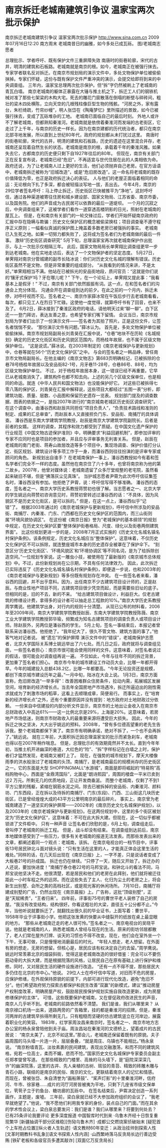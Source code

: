 # 南京拆迁老城南建筑引争议 温家宝两次批示保护

南京拆迁老城南建筑引争议 温家宝两次批示保护
http://www.sina.com.cn  2009年07月16日12:20  南方周末
老城南昔日的幽雅，如今多处已成瓦砾。 图/老城南志愿者

总理批示、学者呼吁、既有保护文件三重屏障失效
南唐时的街巷轮廓，宋代的古井，明清的建筑和石板路。老城南就是南京的根。如今，老城南正在被强行抹去。
专家学者联名反对拆迁。在南京市规划局的演示文件中，多处文物保护单位被偷偷抹掉。专家们怀疑，这份与既有保护文件严重冲突的演示，会提交给即将到来的中央调查组。
三年内，温家宝总理两次批示保护。但“拆”字仍然被刷上了老城南的青瓦白墙。
南京老城南的躯体正暴露在大锤与推土机之下，拆迁工人们的钢铁机械对准了那些七架梁的木构大宅。死去的雕花门窗散落在倒塌的断壁与碎砖间，粗壮的梁木四处横陈，立向天空的几根残柱像巨型生物的残骸。“河房之外，家有露台，朱栏绮疏，竹帘纱幔”，明人张岱在《陶庵梦忆》里所描述的景致，如今已被强行抹去，变成了瓦砾堆杂的工地。
老城南已面临自己的最后时刻。
外地人或许不了解老城南，但都熟知秦淮河。老城南就是依傍着秦淮河而发端的古老街区，它走过了上千年，与南京的历史一样长。因为在南京建都的历代统治者，都只在南京北部寻地发展，所以直到上世纪80年代，政府的规划都从未打扰过这里。
南唐时的街巷轮廓，宋代的古井，明清的建筑和石板路，历史的遗迹在这里混合并存，老城南还呈现着自然生长的状态。老城南是南京的根，承载着千年的秦淮风雅。如果失去它，古都南京的历史便只剩下自1927年往后的80年。
但现在，南京有关部门正在反复宣布说，老城南已经“危旧”，不再适宜与世代住居在此的人类相依为命。政府还说，为了让老城南人过上更好的生活，他们必须抛弃自己老房。在官方话语中，老城南拆迁被称为“旧城改造”，或是“危旧房改造”。这一命名将老城南的既存价值降低为零，也正是政府拆迁决心的表征。
人与他们的老屋正面临着相同的命运：无论根向下扎了多深，都会被轻描淡写地一拔，丢出去。
今年4月，南京的29位学者签名呼吁：马上停止拆迁，历史街区已快被推平为“净地”。这封呼吁信，通过各种渠道被寄往住房和城乡建设部、国家文物局、江苏省委、南京市委，以及国务院。他们的声音成为古民居可以依靠的最后一道堤坝。
一个月的沉寂之后，中央调查组来了，这被学者们看作一道穿透高楼阴影的日光，照射在老城南的屋瓦上。
但是，在和南京有关部门的一轮交锋过后，学者们开始怀疑南京政府的汇报中存在隐瞒与欺骗：历史文化保护区的概念被偷梁换柱；项目调查毫不遵守程序正义原则；一幅看似真诚的保护图上掩盖着多数老房已被强拆的事实。
老城南已入生死之地。如果一切努力都失败了，这将成为签名者们为老城南做的最后一件事。
激辩“历史街区调查研究”
5月下旬，总理温家宝再次就老城南保护作出批示，与上一次批示仅相隔三年。
此后，国家文物局局长单霁翔比调查组更早一步到达老城南。他在实地走访后，表达了一个文物保护者的坚定态度。
5月27日，单霁翔对南京分管城建的副市长陆冰说：你们对历史文化名城的理解有错误。历史街区虽然不是文物，但是非常重要的组成部分。
“从我看到的情况来讲，不是太好。”单霁翔相当不满。他站在已被拆光的安品街地段，质问官员：“这就是你们说的‘镶牙式保护’吗？牙在哪儿呢？”
下午，在一个论坛上，单霁翔又提此事：“我看基本上是假牙！”
不过，南京有关部门依然振振有词。这一点，在和签名者们的沟通会上充分体现。
沟通会开在调查组到达的前夕。在此之前的一个月内，拆迁未停，对呼吁视而不见。签名者之一、南京作家薛冰常在午饭后步行去老城南看看，每次，都只见工人在烈日下忙碌。这使他一度觉得，就算呼吁书有了回音，也来不及了。
6月2日，薛冰接到了秦淮区政府的电话，请他明天过来“聊一聊”。白下区还一一登门拜访，表达友善之意，也希望专家们嘴下留情。
会议当日，南京市规划局为学者们出示了一份演示文件——签名者为其拍了照片。正是这份文件，让签名者惴惴不安。
“那份演示文件有问题。”薛冰认为。
首先是，多处文物保护单位被偷偷抹掉。南京市规划局副局长刘青昊在汇报中说，“仓巷”地块不在历轮《名城规划》确定的历史文化街区和历史风貌区范围内，而杨桂年故居，也不属于区级文物保护单位。
“这是说谎。”薛冰说。在2003年制定的《南京老城保护与更新规划》中，仓巷等就在56个“历史文化保护区”之中。
与会的签名者之一韩品峥，曾任南京市文物局副局长。在他主编的《南京文物志》第683页明确标记，已被拆除的仓巷78号杨桂年故居以及安品街82-1号，月牙巷11-28号，仓巷86号、88号，均为区级文物保护单位。
不过，对于杨桂年故居本身，这一错误已经不再重要。它早已从老城南消失了，建筑构件也都不知去向。上述的另几个区级文保单位，也是相同的命运。就连《中华人民共和国文物法》也没能保护好它。
对这些已被拆得七零八落的保护区，刘青昊在汇报中解释说，这些项目大都经过“五图一表”分析，即建筑功能、质量、层数、小品图和保留历史遗存一览表。
规划部门提及的调查数据、图表的依据之一，是指2007年进行的“南京城南老城区历史街区调查研究”。在这个调查中，由潘谷西和赵辰共同担任“项目负责人”，“负责技术路线和准则的制定、成果的汇总审查”，而赵辰本人又直接担负门东、安品街、南捕厅的具体调查。
潘谷西是东南大学建筑学院教授，赵辰是南京大学建筑学院副院长。后者是前者的女婿。
这样的调查，其程序和效力都受到了质疑。在中国文化遗产保护的行业规范《中国文物古迹保护准则》中，明确要求“利益回避机制”，即参加评审的专家不应同时也是项目的参加者，并且应与评审事务无利害关系。
但是，赵辰在老城南的南门老街、蒋寿山故居改造等多个项目中，集现场调查、保护价值打分认定、街区规划、建筑设计等多项工作于一身，而潘谷西则往往扮演的是评审专家或顾问的角色。
新规划出自谁手？
在老城南保护一事上，潘谷西教授如今有着和签名学者们完全不一样的态度。虽然他在南京住了六十多年，也曾将南京称为他的第二故乡。2007年，他曾对媒体说：老城南遗留了众多厅堂规整的老宅院，虽然看起来破旧不堪，但是“拂落灰尘见真珠”。
当护城志愿者尹霄为此次呼吁信征集签名时，潘谷西没有参加。他拒绝了尹霄，说：呼吁信写得不够准确。
潘谷西的态度，签名者之一、南京大学历史系教授蒋赞初也很了解。当志愿者之一、北京大学的学生姚远向蒋赞初咨询意见时，蒋赞初曾转述过潘谷西的话：“不具体，因为风貌区不是历史文化街区，是可以拆的。”
但是，在这一点上，潘谷西似乎“记错”了。
根据2003年通过的《南京老城保护与更新规划》，呼吁信中所涉及的安品街、南捕厅、内秦淮、门东、门西都在历史文化保护区的范围内，而三山街则属“环境风貌协调区”。
在这份被《南京日报》誉为“老城保护的基本纲领”的规划中规定，在历史文化保护区要“整体保护街巷格局、尺度、绿化以及街巷两侧建筑界面”。
比这份规划更进一步的是，2008年7月正式实施的《历史文化名城名镇名村保护条例》。该条例规定，历史文化名城应当“整体保护”。这意味着，不仅历史文化保护区不可以拆除，就连整座城市本身的历史遗存全被罩在了保护伞下。
“刻意区分‘历史文化街区’、‘环境风貌区’和‘环境协调区’等不同名词，是为了给拆除创造空间。”一位规划专家说。这一雕虫小技，被使用在了最新版的《南京城市总体规划》中。不过，此份新规划尚在公示期，不具有任何法律效力。
因此，此次拆迁已实际违反了《历史文化名城名镇名村保护条例》，即便退一步说，也和2003年的《南京老城保护与更新规划》等多份既有规划存在冲突。
在一些签名者来看，潘谷西的回避，并不出乎意料。因为，出任南京不少古建筑项目设计师的，正是赵辰。与商业性地产项目不同，古建筑项目很少凭空而起，而是需要些旧址的底子。但相同的是，旧的不去，新的不来。
“给古建筑项目做设计，利益巨大。仅老古建筑的修缮设计费，拿得多的设计者可以抽走总工程款的10%。”南京大学历史系教授周学鹰说。他建筑学出身，对行内的规则十分清楚。
从现已公布的材料看，2006年至2009年间，南京大学建筑学院教授赵辰、东南大学建筑学院教授陈薇、南京工业大学建筑学院教授郭华瑜，频繁成为知名古建筑项目的调查负责人或项目设计师。除赵辰外，另两位是潘谷西的学生。
5月上旬，签名一事结束后，本报记者曾联系采访潘谷西。他拒绝了。“我年纪大了，很久不管文物、建筑方面的事了。”他客气地对记者说。
被“遗忘”的保护屏障
演示文件中的“错误”，老城南保护志愿者，北京大学国际关系博士姚远举出了六七处。而几日之后，政府就将与调查组见面，一些签名者担心：南京市很可能会使用同样的文件。这意味着，对签名者说过的假话，很可能会对调查组再说一遍。
不仅如此，今年与往年不同的拆迁背景，更加重了签名者们担心。
南京市今年的城市建设工作动员大会，比哪一年都开得早。今年的城建投入总额438.2亿，比哪一年都要高。“今年无论投资还是规模，都创下南京城市建设历年之最。”一月中旬，陆冰在大会上说。
1月3日，南京方面宣称，危旧房改造“一举多得”：改善困难群众住房条件，拉动内需，拓展城区发展空间，培育新的经济增长点。当去年全国房地产市场遇冷，拆迁所逼迫出的刚性需求就成为了刺激市场的稻草，这看上去顺理成章，简便易行。
而事实上，在“培育新的经济增长点”之外，还有个重要原因并没有提到：地方政府对土地财政过分依赖。
一份来自中信建投的内部分析文件显示，南京市的土地出让金收入在南京市总财政收入中高达61%——这一比例北京是29%，上海是20%。这意味着，若房地产市场低迷，则南京市财政收入的最重要来源将遭受巨大损失。
因此，今年的拆迁之快之坚决，大大出乎姚远的预料。2008年，“曾有多位德高望重的老先生告诉我，整个老城南都保下来了。南京市有明确承诺，绝对不拆了，一个也不会再拆了。”姚远说。
就在三年前，大面积拆迁因总理温家宝的批示而紧急刹车，老城南也得以在2007年稍作喘息。
但是，总理批示的有效期竟然并不太长。直到今年年初，当推土机开进幽深的巷道，大红色的“险”、“拆”字样标记在白墙之上时，保护者们才猛然发现，老城南又被盯上了。
现在，在强势的城市规划下，摩天大楼像雨季的洪水般涨过了老城南的头顶。南捕厅，是老城南最后的规模尚存的历史街区之一。它的东面是大型 SHOPPINGMALL“水游城”，南面是即将崛起的“特易购”高档购物中心，西面是“金鼎湾国际”，北面是“朗诗熙园”，周围的楼盘一平米已卖到近2 万元。所剩无几的优质地段，正让开发商垂涎。
而整个老城南，仅剩了不到1平方公里的残躯，紧缩在钢筋水泥之间。除去已被拆掉的安品街、内秦淮河、颜料坊、门东西段，正在拆以及待拆的南捕厅、门东(东段)、门西、三山街这几块历史街区，已是曾经煌煌大成的43平方公里明南京的最后碎片。
事实上，南京曾为老城南建造了一道坚实的保护屏障——2002年的《南京历史文化名城保护规划》，以及2003年的《南京老城保护与更新规划》。在这两份规划中，这里的多个街区被划定为“历史文化保护区”，这意味着：不可在此大拆大建。但现在，这一切似乎都被锁进了文件柜中。
只有一种声音
让签名者们欣慰的是，6月上旬，调查组走后，曾叫停了老城南的拆迁工程。
但是，战斗却没有结束。
在调查组到达前后，南京本地媒体感受到了一些压力，很多有关老城南的报道无法发表。而那些发表出来的文章，都阐述着同一个观点：老城南，该拆。
在南京电视台的一档节目中，评事街13号居民钟北斗面对镜头说：“只有生活在这里的人，才能真正体会这里生活的难处。”同样的话，在几天后出现在《南京日报》上，一字不差，只是说话者变成了大板巷21号的孙成国。
拆迁也仍在继续。“只停了一天，随后又开始了。拆迁办的人还说，要加快进度！”南捕厅泰仓巷22号的马邦宝说。和钟北斗的看法不同，马邦宝说他坚决不走。他很清楚，若是居民和他们的老房在此拜别，他们就将被迁往距此一小时车程之外的远郊。而在这些失去了主人、化归为尘土的老房之上，将会新生出别墅、会所之类的高档社区，或是观光客的休闲场所。
7月10日，南捕厅将建成别墅的广告，仍然出现在《南京晨报》上。广告称，这批“顶级别墅”，正是“天赋稀贵”，“王者归来”。
四年前，评事街75号的曹世平老人装修了自己的房屋。“我没有改变结构，结构很好。你看这粗壮的大梁，直径五十公分都不止。”今年，当他听说就要拆迁了，就翻找出很久前的毕业证书，上面写着：曹世平，1958年毕业于评事街小学。他把这张发黄的快要从中缝裂开的纸放在桌上最显眼的地方。
“那些从老城南迁走的老人很可怜。”签名者之一、南京电视台的吴晓平说。他就是老城南的人，熟悉老城南人曾经与现在的生活。原来的街坊邻居都散了，老人们常在屋外打牌、谈天的习惯也不得不改变。现在，他们会在室外坐一个下午，无事可做，只是慢慢地消磨最后的时光。
“年轻人想走，老人想留。在外面有房的想走，无房的想留。但核心是，居民应该有权决定自己的去留。”周学鹰说。
姚远时常羡慕北京的烟袋斜街，觉得这是老城南改造的很好借鉴：完全可以不要伤筋动骨的大拆大建，而是根据院落的风格，让居民自己在原有基础上进行保护和维修。同时，又对居民生活的硬件设施进行改造。
“还有一点不得不提，那些居民大多仍住在北京的市中心。”他说。
29位人士在呼吁信中写道，对旧而不危的房屋，应保护修缮，在外观保持原貌的前提下，内部可进行现代化改造，避免“危旧不分”。他们希望政府努力探索古都保护和民生改善“双赢”的新模式，建议“推动房屋产权制度改革，明确房屋产权，鼓励居民按保护规划实施自我改造更新，成为房屋修缮保护的主体”。
可惜，这些既要保护老城南，又在督促政府改进民生的声音，南京人几乎听不到。老城南的前路依然看不清楚。
我们是谁，我们从哪里来？
从南京禄口机场一出来，道路两旁的广告箱里，挂的都是秦淮河的招牌。但是，秦淮河两岸的古建筑早拆得所剩无几，只有粗糙而坚硬的仿古建筑竖立在河岸边，展露着职业化的笑容。
1983年，红学家周汝昌来南京时，签名者之一、南京市地方志办公室的杨永泉曾陪他到夫子庙。周汝昌站在秦淮河的文德桥上，望着成片的古民居说： “南京太美了，北京不如这里。”那会儿，老城南还保留着既有的原貌。夫子庙周围的马头墙一片连一片，层层叠叠，“就是周庄、乌镇也不能相比。”杨永泉说。
“南京粉墙青瓦、淡妆素裹的民间建筑，表现出交融激荡，和而不同的建筑风格，宛若一位高士，柔而不媚，悲而不怆。”国家历史文化名城保护专家委员会副主任郑孝燮曾写道。
在那些精致的门楼里、高耸的马头墙下，是“庭院深深深几许”的幽深院落，这里的古井、先人亲植的古树、斑驳的青苔、精致的砖雕木雕与青石小路，联结的是南京的民俗、南京的文化，更联结着南京人的记忆和情感。
而现在，曾被张岱、朱自清誉为“画船箫鼓”、“桨声灯影”的十里秦淮河畔，信府河、牛市、徐家巷……成片的河厅河房皆被夷为平地，只剩下几座省市级文保单位，茕茕孑立于钓鱼台、糖坊廊的瓦砾中。
在签名结束后，尹霄决定创造一系列画作，主题是，废墟。
三年前，梁白泉就已经不大参加政府组织的会议了，“我老早就绝望了。”他说，“我不愿他们利用我专家的身份，装点自己的门面。”而在其余的学术性会议上，梁白泉总要发问：我们是谁？我们从哪里来？将要到何处去？
已有25条评论我要评论
更多深度报道
中国智库时代到来
·乌鲁木齐经十日恢复重现繁华
[新疆抽调干部分区维稳][伤恸乌鲁木齐]
·成都公交燃烧案侦破始末
[疑犯首个上车抢占位置][纵火者人生轨迹]
·语文教材60年变迁：从政治挂帅到探索人性
[文革时期教科书乱象][语文书探索人性内涵]
·山西繁峙落马反贪局长边行善边受贿
[铁矿老板和各级官员多遭其敲诈] [双面亿万反贪局长]

